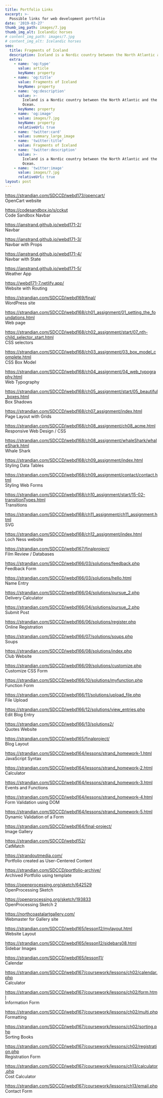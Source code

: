 ```yaml
---
title: Portfolio Links
excerpt: >-
  Possible links for web development portfolio
date: '2019-03-27'
thumb_img_path: images/7.jpg
thumb_img_alt: Icelandic horses
# content_img_path: images/7.jpg
# content_img_alt: Icelandic horses
seo:
  title: Fragments of Iceland
  description: Iceland is a Nordic country between the North Atlantic and the Arctic Ocean.
  extra:
    - name: 'og:type'
      value: article
      keyName: property
    - name: 'og:title'
      value: Fragments of Iceland
      keyName: property
    - name: 'og:description'
      value: >-
        Iceland is a Nordic country between the North Atlantic and the Arctic
        Ocean.
      keyName: property
    - name: 'og:image'
      value: images/7.jpg
      keyName: property
      relativeUrl: true
    - name: 'twitter:card'
      value: summary_large_image
    - name: 'twitter:title'
      value: Fragments of Iceland
    - name: 'twitter:description'
      value: >-
        Iceland is a Nordic country between the North Atlantic and the Arctic
        Ocean.
    - name: 'twitter:image'
      value: images/7.jpg
      relativeUrl: true
layout: post
---
```


<a href="https://strandian.com/SDCCD/webd173/opencart/" target="_blank">https://strandian.com/SDCCD/webd173/opencart/</a> <br />OpenCart website

<a href="https://codesandbox.io/s/cckut" target="_blank">https://codesandbox.io/s/cckut</a> <br />Code Sandbox Navbar

<a href="https://ianstrand.github.io/webd171-2/" target="_blank">https://ianstrand.github.io/webd171-2/</a> <br />Navbar

<a href="https://ianstrand.github.io/webd171-3/" target="_blank">https://ianstrand.github.io/webd171-3/</a> <br />Navbar with Props

<a href="https://ianstrand.github.io/webd171-4/" target="_blank">https://ianstrand.github.io/webd171-4/</a> <br />Navbar with State

<a href="https://ianstrand.github.io/webd171-5/" target="_blank">https://ianstrand.github.io/webd171-5/</a> <br />Weather App

<a href="https://webd171-7.netlify.app/" target="_blank">https://webd171-7.netlify.app/</a> <br />Website with Routing

<a href="https://strandian.com/SDCCD/webd169/final/" target="_blank">https://strandian.com/SDCCD/webd169/final/</a> <br />WordPress site

<a href="https://strandian.com/SDCCD/webd168/ch01_assignment/01_setting_the_foundations.html" target="_blank">https://strandian.com/SDCCD/webd168/ch01_assignment/01_setting_the_foundations.html</a> <br />Web page

<a href="https://strandian.com/SDCCD/webd168/ch02_assignment/start/07_nth-child_selector_start.html" target="_blank">https://strandian.com/SDCCD/webd168/ch02_assignment/start/07_nth-child_selector_start.html</a> <br />CSS selectors

<a href="https://strandian.com/SDCCD/webd168/ch03_assignment/03_box_model_complete.html" target="_blank">https://strandian.com/SDCCD/webd168/ch03_assignment/03_box_model_complete.html</a> <br />CSS Box Model

<a href="https://strandian.com/SDCCD/webd168/ch04_assignment/04_web_typography.html" target="_blank">https://strandian.com/SDCCD/webd168/ch04_assignment/04_web_typography.html</a> <br />Web Typography

<a href="https://strandian.com/SDCCD/webd168/ch05_assignment/start/05_beautiful_boxes.html" target="_blank">https://strandian.com/SDCCD/webd168/ch05_assignment/start/05_beautiful_boxes.html</a> <br />Box Shadows

<a href="https://strandian.com/SDCCD/webd168/ch07_assignment/index.html" target="_blank">https://strandian.com/SDCCD/webd168/ch07_assignment/index.html</a> <br />Page Layout with Grids

<a href="https://strandian.com/SDCCD/webd168/ch08_assignment/ch08_acme.html" target="_blank">https://strandian.com/SDCCD/webd168/ch08_assignment/ch08_acme.html</a> <br />Responsive Web Design / CSS

<a href="https://strandian.com/SDCCD/webd168/ch08_assignment/whaleShark/whaleShark.html" target="_blank">https://strandian.com/SDCCD/webd168/ch08_assignment/whaleShark/whaleShark.html</a> <br />Whale Shark

<a href="https://strandian.com/SDCCD/webd168/ch09_assignment/index.html" target="_blank">https://strandian.com/SDCCD/webd168/ch09_assignment/index.html</a> <br />Styling Data Tables

<a href="https://strandian.com/SDCCD/webd168/ch09_assignment/contact/contact.html" target="_blank">https://strandian.com/SDCCD/webd168/ch09_assignment/contact/contact.html</a> <br />Styling Web Forms

<a href="https://strandian.com/SDCCD/webd168/ch10_assignment/start/15-02-transitionTypes.html" target="_blank">https://strandian.com/SDCCD/webd168/ch10_assignment/start/15-02-transitionTypes.html</a> <br />Transitions

<a href="https://strandian.com/SDCCD/webd168/ch11_assignment/ch11_assignment.html" target="_blank">https://strandian.com/SDCCD/webd168/ch11_assignment/ch11_assignment.html</a> <br />SVG

<a href="https://strandian.com/SDCCD/webd168/ch12_assignment/index.html" target="_blank">https://strandian.com/SDCCD/webd168/ch12_assignment/index.html</a> <br />Loch Ness website

<a href="https://strandian.com/SDCCD/webd167/finalproject/" target="_blank">https://strandian.com/SDCCD/webd167/finalproject/</a> <br />Film Review / Databases

<a href="https://strandian.com/SDCCD/webd166/03/solutions/feedback.php" target="_blank">https://strandian.com/SDCCD/webd166/03/solutions/feedback.php</a> <br />Feedback Form

<a href="https://strandian.com/SDCCD/webd166/03/solutions/hello.html" target="_blank">https://strandian.com/SDCCD/webd166/03/solutions/hello.html</a> <br />Name Entry

<a href="https://strandian.com/SDCCD/webd166/04/solutions/pursue_2.php" target="_blank">https://strandian.com/SDCCD/webd166/04/solutions/pursue_2.php</a> <br />Delivery Calculator

<a href="https://strandian.com/SDCCD/webd166/04/solutions/pursue_2.php" target="_blank">https://strandian.com/SDCCD/webd166/04/solutions/pursue_2.php</a> <br />Submit Post

<a href="https://strandian.com/SDCCD/webd166/06/solutions/register.php" target="_blank">https://strandian.com/SDCCD/webd166/06/solutions/register.php</a> <br />Online Registration

<a href="https://strandian.com/SDCCD/webd166/07/solutions/soups.php" target="_blank">https://strandian.com/SDCCD/webd166/07/solutions/soups.php</a> <br />Soups

<a href="https://strandian.com/SDCCD/webd166/08/solutions/index.php" target="_blank">https://strandian.com/SDCCD/webd166/08/solutions/index.php</a> <br />Club Website

<a href="https://strandian.com/SDCCD/webd166/09/solutions/customize.php" target="_blank">https://strandian.com/SDCCD/webd166/09/solutions/customize.php</a> <br />Customize CSS Form

<a href="https://strandian.com/SDCCD/webd166/10/solutions/myfunction.php" target="_blank">https://strandian.com/SDCCD/webd166/10/solutions/myfunction.php</a> <br />Function Form

<a href="https://strandian.com/SDCCD/webd166/11/solutions/upload_file.php" target="_blank">https://strandian.com/SDCCD/webd166/11/solutions/upload_file.php</a> <br />File Upload

<a href="https://strandian.com/SDCCD/webd166/12/solutions/view_entries.php" target="_blank">https://strandian.com/SDCCD/webd166/12/solutions/view_entries.php</a> <br />Edit Blog Entry

<a href="https://strandian.com/SDCCD/webd166/13/solutions2/" target="_blank">https://strandian.com/SDCCD/webd166/13/solutions2/</a> <br />Quotes Website

<a href="https://strandian.com/SDCCD/webd165/finalproject/" target="_blank">https://strandian.com/SDCCD/webd165/finalproject/</a> <br />Blog Layout

<a href="https://strandian.com/SDCCD/webd164/lessons/strand_homework-1.html" target="_blank">https://strandian.com/SDCCD/webd164/lessons/strand_homework-1.html</a> <br />JavaScript Syntax

<a href="https://strandian.com/SDCCD/webd164/lessons/strand_homework-2.html" target="_blank">https://strandian.com/SDCCD/webd164/lessons/strand_homework-2.html</a> <br />Calculator

<a href="https://strandian.com/SDCCD/webd164/lessons/strand_homework-3.html" target="_blank">https://strandian.com/SDCCD/webd164/lessons/strand_homework-3.html</a> <br />Events and Functions

<a href="https://strandian.com/SDCCD/webd164/lessons/strand_homework-4.html" target="_blank">https://strandian.com/SDCCD/webd164/lessons/strand_homework-4.html</a> <br />Form Validation using DOM

<a href="https://strandian.com/SDCCD/webd164/lessons/strand_homework-5.html" target="_blank">https://strandian.com/SDCCD/webd164/lessons/strand_homework-5.html</a> <br />Dynamic Validation of a Form

<a href="https://strandian.com/SDCCD/webd164/final-project/" target="_blank">https://strandian.com/SDCCD/webd164/final-project/</a> <br />Image Gallery

<a href="https://strandian.com/SDCCD/webd152/" target="_blank">https://strandian.com/SDCCD/webd152/</a> <br />CatMatch

<a href="https://strandoutmedia.com/" target="_blank">https://strandoutmedia.com/</a> <br />Portfolio created as User-Centered Content

<a href="https://strandian.com/SDCCD/portfolio-archive/" target="_blank">https://strandian.com/SDCCD/portfolio-archive/</a> <br />Archived Portfolio using template

<a href="https://openprocessing.org/sketch/642529" target="_blank">https://openprocessing.org/sketch/642529</a> <br />OpenProcessing Sketch

<a href="https://openprocessing.org/sketch/193833" target="_blank">https://openprocessing.org/sketch/193833</a> <br />OpenProcessing Sketch 2

<a href="https://northcoastalartgallery.com/" target="_blank">https://northcoastalartgallery.com/</a> <br />Webmaster for Gallery site

<a href="https://strandian.com/SDCCD/webd165/lesson12/mylayout.html" target="_blank">https://strandian.com/SDCCD/webd165/lesson12/mylayout.html</a> <br />Website Layout

<a href="https://strandian.com/SDCCD/webd165/lesson12/sidebars08.html" target="_blank">https://strandian.com/SDCCD/webd165/lesson12/sidebars08.html</a> <br />Sidebar Images

<a href="https://strandian.com/SDCCD/webd165/lesson11/" target="_blank">https://strandian.com/SDCCD/webd165/lesson11/</a> <br />Calendar

<a href="https://strandian.com/SDCCD/webd167/coursework/lessons/ch02/calendar.php" target="_blank">https://strandian.com/SDCCD/webd167/coursework/lessons/ch02/calendar.php</a> <br />Calculator

<a href="https://strandian.com/SDCCD/webd167/coursework/lessons/ch02/form.html" target="_blank">https://strandian.com/SDCCD/webd167/coursework/lessons/ch02/form.html</a> <br />Information Form

<a href="https://strandian.com/SDCCD/webd167/coursework/lessons/ch02/multi.php" target="_blank">https://strandian.com/SDCCD/webd167/coursework/lessons/ch02/multi.php</a> <br />Formatting

<a href="https://strandian.com/SDCCD/webd167/coursework/lessons/ch02/sorting.php" target="_blank">https://strandian.com/SDCCD/webd167/coursework/lessons/ch02/sorting.php</a> <br />Sorting Books

<a href="https://strandian.com/SDCCD/webd167/coursework/lessons/ch02/registration.php" target="_blank">https://strandian.com/SDCCD/webd167/coursework/lessons/ch02/registration.php</a> <br />Registration Form

<a href="https://strandian.com/SDCCD/webd167/coursework/lessons/ch13/calculator.php" target="_blank">https://strandian.com/SDCCD/webd167/coursework/lessons/ch13/calculator.php</a> <br />Cost Calculator

<a href="https://strandian.com/SDCCD/webd167/coursework/lessons/ch13/email.php" target="_blank">https://strandian.com/SDCCD/webd167/coursework/lessons/ch13/email.php</a> <br />Contact Form